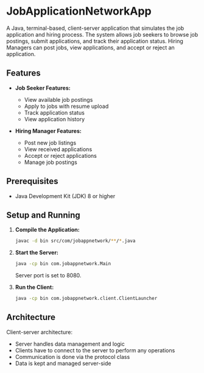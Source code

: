 # JobApplicationNetworkApp

A Java, terminal-based, client-server application that simulates the job application and hiring process. The system allows job seekers to browse job postings, submit applications, and track their application status. Hiring Managers can post jobs, view applications, and accept or reject an application.

## Features

- **Job Seeker Features:**

  - View available job postings
  - Apply to jobs with resume upload
  - Track application status
  - View application history

- **Hiring Manager Features:**
  - Post new job listings
  - View received applications
  - Accept or reject applications
  - Manage job postings

## Prerequisites

- Java Development Kit (JDK) 8 or higher


## Setup and Running

1. **Compile the Application:**

   ```bash
   javac -d bin src/com/jobappnetwork/**/*.java
   ```

2. **Start the Server:**

   ```bash
   java -cp bin com.jobappnetwork.Main
   ```

   Server port is set to 8080.

3. **Run the Client:**
   ```bash
   java -cp bin com.jobappnetwork.client.ClientLauncher
   ```

## Architecture

Client-server architecture:

- Server handles data management and logic 
- Clients have to connect to the server to perform any operations
- Communication is done via the protocol class
- Data is kept and managed server-side

